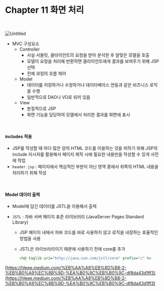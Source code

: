 # Chapter 11 화면 처리

<br>

![Untitled](https://miro.medium.com/max/1400/1*1YhtQ6FNKMc_CdptE0Vlyg.png)

- MVC 구성요소
  - Controller
    - 사실 서블릿, 클라이언트의 요청을 받아 분석한 후 알맞은 모델을 호출
    - 모델이 요청을 처리해 반환하면 클라이언트에게 결과를 보여주기 위해 JSP 선택
    - 전체 과정의 흐름 제어
  - Model
    - 데이터를 저장하거나 수정하거나 데이터베이스 연동과 같은 비즈니스 로직을 수행
    - 일반적으로 DAO나 VO로 되어 있음
  - View
    - 본질적으로 JSP
    - 화면 기능을 담당하여 모델에서 처리한 결과를 화면에 표시

<br>

#### includes 적용

- JSP를 작성할 때 마다 많은 양의 HTML 코드를 이용하는 것을 피하기 위해 JSP의 include 지시자를 활용해서 페이지 제작 시에 필요한 내용만을 작성할 수 있게 사전에 작업
- `header.jsp` : 페이지에서 핵심적인 부분이 아닌 영역 중에서 위쪽의 HTML 내용을 처리하기 위해 작성

<br>

#### Model 데이터 출력

- Model에 담긴 데이터를 JSTL을 이용해서 출력

- `JSTL` : 자바 서버 페이지 표준 라이브러리 (JavaServer Pages Standard Library)

  - JSP 페이지 내에서 자바 코드를 바로 사용하지 않고 로직을 내장하는 효율적인 방법을 사용

  - JSTL은 라이브러리이기 때문에 사용하기 전에 core를 추가

    ```jsp
    <%@ taglib uri="http://java.sun.com/jstl/core" prefix="c" %>
    ```

[https://hleee.medium.com/%EB%AA%A8%EB%8D%B8-2-%EB%B0%A9%EC%8B%9D-%EA%B0%9C%EB%B0%9C-df8da43d1ff3](https://hleee.medium.com/%EB%AA%A8%EB%8D%B8-2-%EB%B0%A9%EC%8B%9D-%EA%B0%9C%EB%B0%9C-df8da43d1ff3)